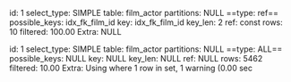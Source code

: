 id: 1
 select_type: SIMPLE
 table: film_actor
 partitions: NULL
==type: ref==
 possible_keys: idx_fk_film_id
 key: idx_fk_film_id
 key_len: 2
 ref: const
 rows: 10
 filtered: 100.00
 Extra: NULL


id: 1
 select_type: SIMPLE
 table: film_actor
 partitions: NULL
==type: ALL==
 possible_keys: NULL
 key: NULL
 key_len: NULL
 ref: NULL
 rows: 5462
 filtered: 10.00
 Extra: Using where
1 row in set, 1 warning (0.00 sec



